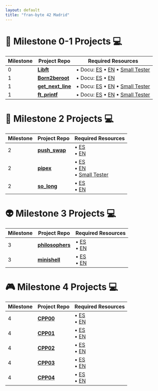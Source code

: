 ```yaml
---
layout: default
title: "fran-byte 42 Madrid"
---
```

# 🚀 Milestone 0-1 Projects 💻

| Milestone | Project Repo         | Required Resources                          |
|------------------|------------------|---------------------------------------------|
| 0 | **[Libft](https://github.com/fran-byte/libft)** | • Docu: [ES](projects/libft_es.md) • [EN](projects/libft_en.md) • [Small Tester](https://github.com/fran-byte/42-libft-tester)|
| 1 | **[Born2beroot](#)** | • Docu: [ES](projects/born2beroot_es.md) • [EN](projects/born2beroot_en.md) |
| 1 | **[get_next_line](https://github.com/fran-byte/born2beroot)** | • Docu: [ES](projects/gnl_es.md) • [EN](projects/gnl_en.md)  • [Small Tester](https://github.com/fran-byte/42-gnl-tester)|
| 1 | **[ft_printf](https://github.com/fran-byte/born2beroot)** | • Docu: [ES](projects/ft_printf_es.md) • [EN](projects/ft_printf_en.md)  • [Small Tester](https://github.com/fran-byte/42-ft_printf-tester)|


# 🎯 Milestone 2 Projects 💻

| Milestone | Project Repo         | Required Resources                          |
|------------------|------------------|---------------------------------------------|
| 2 | **[push_swap](https://github.com/fran-byte/born2beroot)** | • [ES](projects/push_swap_es.md)<br> • [EN](projects/push_swap_en.md) |
| 2 | **[pipex](https://github.com/fran-byte/born2beroot)** | • [ES](projects/pipex_es.md)<br> • [EN](projects/pipex_en.md) <br> • [Small Tester](https://github.com/fran-byte/42-pipex-tester)|
| 2 | **[so_long](https://github.com/fran-byte/born2beroot)** | • [ES](projects/so_long_es.md)<br> • [EN](projects/so_long_en.md) |

# 👽 Milestone 3 Projects 💻

| Milestone | Project Repo         | Required Resources                          |
|------------------|------------------|---------------------------------------------|
| 3 | **[philosophers](https://github.com/fran-byte/born2beroot)** | • [ES](projects/philosophers_es.md)<br> • [EN](projects/philosophers_en.md) |
| 3 | **[minishell](https://github.com/fran-byte/born2beroot)** | • [ES](projects/minishell_es.md)<br> • [EN](projects/minishell_en.md) |

# 🎮 Milestone 4 Projects 💻

| Milestone | Project Repo         | Required Resources                          |
|------------------|------------------|---------------------------------------------|
| 4 | **[CPP00](https://github.com/fran-byte/42-cpp-00)** | • [ES](projects/cpp00_es.md)<br> • [EN](projects/cpp00_en.md) |
| 4 | **[CPP01](https://github.com/fran-byte/42-cpp-01)** | • [ES](projects/cpp01_es.md)<br> • [EN](projects/cpp01_en.md) |
| 4 | **[CPP02](https://github.com/fran-byte/born2beroot)** | • [ES](projects/cpp02_es.md)<br> • [EN](projects/cpp02_en.md) |
| 4 | **[CPP03](https://github.com/fran-byte/born2beroot)** | • [ES](projects/cpp03_es.md)<br> • [EN](projects/cpp03_en.md) |
| 4 | **[CPP04](https://github.com/fran-byte/born2beroot)** | • [ES](projects/cpp04_es.md)<br> • [EN](projects/cpp04_en.md) |

